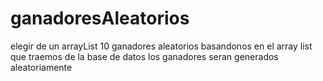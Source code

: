 # ganadoresAleatorios
elegir de un arrayList 10 ganadores aleatorios 
basandonos en el array list que traemos de la base de datos los ganadores seran generados aleatoriamente 
